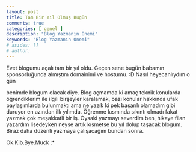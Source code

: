 ```yaml
---
layout: post
title: Tam Bir Yıl Olmuş Bugün
comments: true
categories: [ genel ]
description: "Blog Yazmanın Önemi"
keywords: "Blog Yazmanın Önemi"
# asides: []
# author:
---
```


Evet blogumu açalı tam bir yıl oldu. Geçen sene bugün babamın sponsorluğunda almıştım domainimi ve hostumu.
\:D Nasıl heyecanlıydım o gün

<!-- more -->

benimde blogum olacak diye. Blog açmamda ki amaç
teknik konularda öğrendiklerim ile ilgili birşeyler karalamak, bazı konular
hakkında ufak paylaşımlarda bulunmaktı ama ne yazık ki pek başarılı olamadım gibi duruyor en
azından ilk yılımda. Öğrenme kısmında sıkıntı olmadı fakat yazmak
çok meşakkatli bir iş. Oysaki yazmayı severdim ben, hikaye filan
yazardım lisedeyken neyse artık kısmetse bu yıl dolup taşacak blogum.
Biraz daha düzenli yazmaya çalışacağım bundan sonra.

Ok.Kib.Bye.Muck :*
